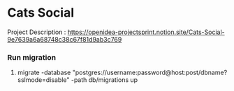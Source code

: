 # Cats Social

Project Description :
https://openidea-projectsprint.notion.site/Cats-Social-9e7639a6a68748c38c67f81d9ab3c769

### Run migration
1. migrate -database "postgres://username:password@host:post/dbname?sslmode=disable" -path db/migrations up
